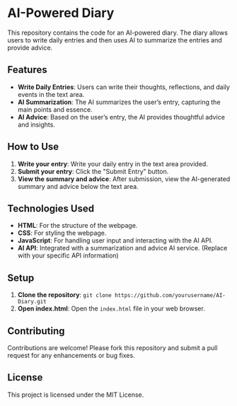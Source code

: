 # AI-Powered Diary

This repository contains the code for an AI-powered diary. The diary allows users to write daily entries and then uses AI to summarize the entries and provide advice.

## Features

- **Write Daily Entries**: Users can write their thoughts, reflections, and daily events in the text area.
- **AI Summarization**: The AI summarizes the user’s entry, capturing the main points and essence.
- **AI Advice**: Based on the user’s entry, the AI provides thoughtful advice and insights.

## How to Use

1. **Write your entry**: Write your daily entry in the text area provided.
2. **Submit your entry**: Click the "Submit Entry" button.
3. **View the summary and advice**: After submission, view the AI-generated summary and advice below the text area.

## Technologies Used

- **HTML**: For the structure of the webpage.
- **CSS**: For styling the webpage.
- **JavaScript**: For handling user input and interacting with the AI API.
- **AI API**: Integrated with a summarization and advice AI service. (Replace with your specific API information)

## Setup

1. **Clone the repository**: `git clone https://github.com/yourusername/AI-Diary.git`
2. **Open index.html**: Open the `index.html` file in your web browser.

## Contributing

Contributions are welcome! Please fork this repository and submit a pull request for any enhancements or bug fixes.

## License

This project is licensed under the MIT License.


